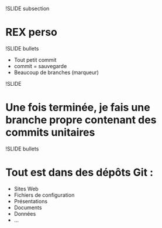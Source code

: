 !SLIDE subsection

# REX perso

!SLIDE bullets

* Tout petit commit
* commit = sauvegarde
* Beaucoup de branches (marqueur)

!SLIDE

# Une fois terminée, je fais une **branche propre** contenant des **commits unitaires**

!SLIDE bullets

# Tout est dans des dépôts Git :

* Sites Web
* Fichiers de configuration
* Présentations
* Documents
* Données
* ...
